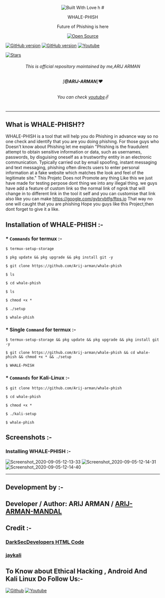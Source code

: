 <p align="center"><a><img title="Built With Love" src="https://forthebadge.com/images/badges/60-percent-of-the-time-works-every-time.svg"> </a>
h
# <p align="center">WHALE-PHISH
<p align="center">
  
<p align="center">Future of Phishing is here
<p align="center">
<a href="https://github.com/Arij-arman"><img title="Open Source" src="https://img.shields.io/badge/Open%20Source-%E2%99%A5-red" ></a>

 <a href="https://github.com/Arij-arman/whale-phish"><img title="GitHub version" src="https://d25lcipzij17d.cloudfront.net/badge.svg?id=gh&type=6&v=1.0.0&x2=0" ></a>
<a href="https://github.com/Arij-arman"><img title="GitHub version" src="https://img.shields.io/github/license/Bhaviktutorials/T-Remix?color=Brightgree" ></a>
 <a href="https://www.youtube.com/channel/UCJ5H4A3QAsIbQsVqfMBdZYQ"><img alt="Youtube" src="https://img.shields.io/badge/Youtube-Bhavik Tutorials-green"/></a>
 
 <a href="https://github.com/Arij-arman"><img title="Stars" src="https://img.shields.io/github/stars/Bhaviktutorials/WHALE-PHISH?style=social" ></a>
</p>

###### <p align="center">*This is official repository maintained by me,ARIJ ARMAN*
###### <p align="center"> *[**@ARIJ-ARMAN**]❤️*
###### <p align="center"> *You can check [youtube](https://www.youtube.com/channel/UCJ5H4A3QAsIbQsVqfMBdZYQ)✌*
---
  
## What is WHALE-PHISH??
  
WHALE-PHISH is a tool that will help you do Phishing in advance way so no one check and identify that you are you doing phishing.
For those guys who Doesn't know about Phishing let me explain "Phishing is the fraudulent attempt to obtain sensitive information or data, such as usernames, passwords, by disguising oneself as a trustworthy entity in an electronic communication. Typically carried out by email spoofing, instant messaging and text messaging, phishing often directs users to enter personal information at a fake website which matches the look and feel of the legitimate site."
This Projetc Does not Promote any thing Like this we just have made for testing perpose dont thing we into any illegal thing.
we guys have add a feature of custom link so the normal link of ngrok that will change in to different link in the tool it self and you can customise that link also like you can make https://google.com/gvbrvbtfg/ftps.io
That way no one will caught that you are phishing
Hope you guys like this Project,then dont forget to give it a like.
  
## Installation of WHALE-PHISH :- 
  

### * `Commands` for termux :-
```
$ termux-setup-storage

$ pkg update && pkg upgrade && pkg install git -y

$ git clone https://github.com/Arij-arman/whale-phish

$ ls

$ cd whale-phish

$ ls

$ chmod +x *

$ ./setup

$ whale-phish
```

### * Single `Command` for termux :-
```
$ termux-setup-storage && pkg update && pkg upgrade && pkg install git -y

$ git clone https://github.com/Arij-arman/whale-phish && cd whale-phish && chmod +x * && ./setup

$ WHALE-PHISH
```
### * `Commands` for Kali-Linux :-
```
$ git clone https://github.com/Arij-arman/whale-phish

$ cd whale-phish

$ chmod +x *

$ ./kali-setup

$ whale-phish 
```
## Screenshots :- 

### Installing WHALE-PHISH :-

![Screenshot_2020-09-05-12-13-33](https://user-images.githubusercontent.com/64035221/92299650-ec1eb600-ef71-11ea-8934-3dda718ea11d.jpg)
![Screenshot_2020-09-05-12-14-31](https://user-images.githubusercontent.com/64035221/92299657-f5a81e00-ef71-11ea-89ce-9c29dc09b04f.jpg)
![Screenshot_2020-09-05-12-14-40](https://user-images.githubusercontent.com/64035221/92299664-03f63a00-ef72-11ea-9b88-4faf157e727c.jpg)
***

## Development by :- 

## Developer / Author: ARIJ ARMAN / [ARIJ-ARMAN-MANDAL](https://github.com/Arij-arman/)



## Credit :-

### [DarkSecDevelopers HTML Code](https://github.com/DarkSecDevelopers)

### [jaykali](https://github.com/jaykali)



## To Know about Ethical Hacking , Android And Kali Linux Do Follow Us:-

[![Github](https://github.frapsoft.com/social/github.png)](https://github.com/Arij-arman/)
[![Youtube](https://www.youtube.com/channel/UCJ5H4A3QAsIbQsVqfMBdZYQ)](<img src="https://www.freepnglogos.com/uploads/youtube-logo-png-images-0.png" width="200" alt="youtube logo png images" />)
